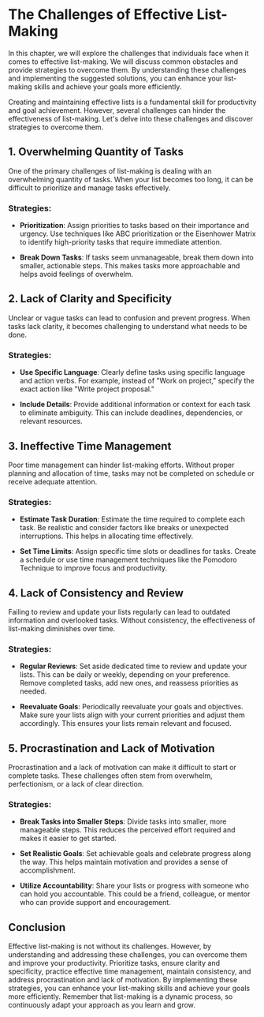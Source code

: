 The Challenges of Effective List-Making
================================================

In this chapter, we will explore the challenges that individuals face when it comes to effective list-making. We will discuss common obstacles and provide strategies to overcome them. By understanding these challenges and implementing the suggested solutions, you can enhance your list-making skills and achieve your goals more efficiently.



Creating and maintaining effective lists is a fundamental skill for productivity and goal achievement. However, several challenges can hinder the effectiveness of list-making. Let's delve into these challenges and discover strategies to overcome them.

1\. Overwhelming Quantity of Tasks
---------------------------------

One of the primary challenges of list-making is dealing with an overwhelming quantity of tasks. When your list becomes too long, it can be difficult to prioritize and manage tasks effectively.

### Strategies:

* **Prioritization**: Assign priorities to tasks based on their importance and urgency. Use techniques like ABC prioritization or the Eisenhower Matrix to identify high-priority tasks that require immediate attention.

* **Break Down Tasks**: If tasks seem unmanageable, break them down into smaller, actionable steps. This makes tasks more approachable and helps avoid feelings of overwhelm.

2\. Lack of Clarity and Specificity
----------------------------------

Unclear or vague tasks can lead to confusion and prevent progress. When tasks lack clarity, it becomes challenging to understand what needs to be done.

### Strategies:

* **Use Specific Language**: Clearly define tasks using specific language and action verbs. For example, instead of "Work on project," specify the exact action like "Write project proposal."

* **Include Details**: Provide additional information or context for each task to eliminate ambiguity. This can include deadlines, dependencies, or relevant resources.

3\. Ineffective Time Management
------------------------------

Poor time management can hinder list-making efforts. Without proper planning and allocation of time, tasks may not be completed on schedule or receive adequate attention.

### Strategies:

* **Estimate Task Duration**: Estimate the time required to complete each task. Be realistic and consider factors like breaks or unexpected interruptions. This helps in allocating time effectively.

* **Set Time Limits**: Assign specific time slots or deadlines for tasks. Create a schedule or use time management techniques like the Pomodoro Technique to improve focus and productivity.

4\. Lack of Consistency and Review
---------------------------------

Failing to review and update your lists regularly can lead to outdated information and overlooked tasks. Without consistency, the effectiveness of list-making diminishes over time.

### Strategies:

* **Regular Reviews**: Set aside dedicated time to review and update your lists. This can be daily or weekly, depending on your preference. Remove completed tasks, add new ones, and reassess priorities as needed.

* **Reevaluate Goals**: Periodically reevaluate your goals and objectives. Make sure your lists align with your current priorities and adjust them accordingly. This ensures your lists remain relevant and focused.

5\. Procrastination and Lack of Motivation
-----------------------------------------

Procrastination and a lack of motivation can make it difficult to start or complete tasks. These challenges often stem from overwhelm, perfectionism, or a lack of clear direction.

### Strategies:

* **Break Tasks into Smaller Steps**: Divide tasks into smaller, more manageable steps. This reduces the perceived effort required and makes it easier to get started.

* **Set Realistic Goals**: Set achievable goals and celebrate progress along the way. This helps maintain motivation and provides a sense of accomplishment.

* **Utilize Accountability**: Share your lists or progress with someone who can hold you accountable. This could be a friend, colleague, or mentor who can provide support and encouragement.

Conclusion
----------

Effective list-making is not without its challenges. However, by understanding and addressing these challenges, you can overcome them and improve your productivity. Prioritize tasks, ensure clarity and specificity, practice effective time management, maintain consistency, and address procrastination and lack of motivation. By implementing these strategies, you can enhance your list-making skills and achieve your goals more efficiently. Remember that list-making is a dynamic process, so continuously adapt your approach as you learn and grow.
